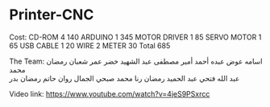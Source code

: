 # Printer-CNC

Cost:
CD-ROM	4	140
ARDUINO	1	345
MOTOR DRIVER	1	85
SERVO MOTOR	1	65
USB CABLE	1	20
WIRE 2 METER		30
Total		685


The Team:
اسامه عوض عبده أحمد
أمير مصطفى عبد الشهيد خضر
عمر شعبان رمضان محمد	
عبد الله فتحي عبد الحميد رمضان
رنا محمد صبحي الجمال 
روان حاتم رمضان بدر		
   	   		

Video link:
https://www.youtube.com/watch?v=4jeS9PSxrcc
